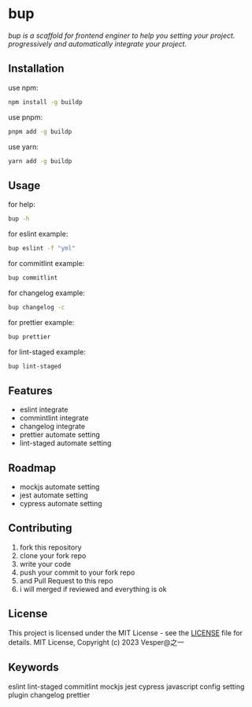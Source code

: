 # bup

_bup is a scaffold for frontend enginer to help you setting your project. progressively and automatically integrate your project._

## Installation

use npm:

```bash
npm install -g buildp
```

use pnpm:

```bash
pnpm add -g buildp
```

use yarn:

```bash
yarn add -g buildp
```

## Usage

for help:

```bash
bup -h
```

for eslint example:

```bash
bup eslint -f "yml"
```

for commitlint example:

```bash
bup commitlint
```

for changelog example:

```bash
bup changelog -c
```

for prettier example:

```bash
bup prettier
```

for lint-staged example:

```bash
bup lint-staged
```

## Features

- eslint integrate
- commintlint integrate
- changelog integrate
- prettier automate setting
- lint-staged automate setting

## Roadmap

- mockjs automate setting
- jest automate setting
- cypress automate setting

## Contributing

1. fork this repository
2. clone your fork repo
3. write your code
4. push your commit to your fork repo
5. and Pull Request to this repo
6. i will merged if reviewed and everything is ok

## License

This project is licensed under the MIT License - see the [LICENSE](LICENSE) file for details.
MIT License, Copyright (c) 2023 Vesper@之一

## Keywords

eslint lint-staged commitlint mockjs jest cypress javascript config setting plugin changelog prettier
